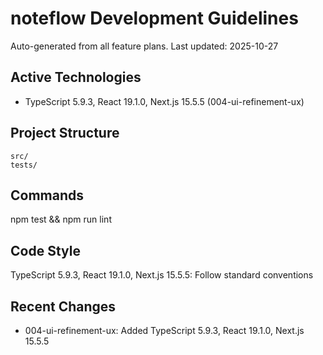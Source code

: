 # noteflow Development Guidelines

Auto-generated from all feature plans. Last updated: 2025-10-27

## Active Technologies

- TypeScript 5.9.3, React 19.1.0, Next.js 15.5.5 (004-ui-refinement-ux)

## Project Structure

```text
src/
tests/
```

## Commands

npm test && npm run lint

## Code Style

TypeScript 5.9.3, React 19.1.0, Next.js 15.5.5: Follow standard conventions

## Recent Changes

- 004-ui-refinement-ux: Added TypeScript 5.9.3, React 19.1.0, Next.js 15.5.5

<!-- MANUAL ADDITIONS START -->
<!-- MANUAL ADDITIONS END -->
